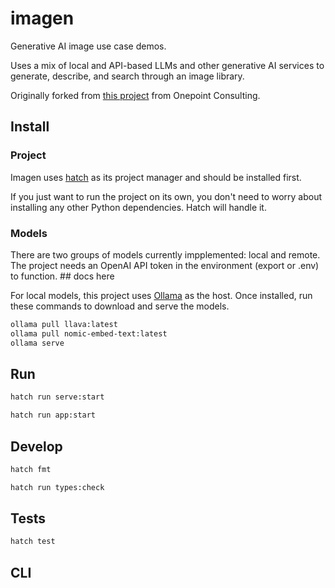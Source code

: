 # imagen

Generative AI image use case demos.

Uses a mix of local and API-based LLMs and other generative AI services to generate, describe, and search through an image library.

Originally forked from [this project](https://github.com/onepointconsulting/image_search) from Onepoint Consulting.

## Install

### Project

Imagen uses [hatch](https://hatch.pypa.io/latest/) as its project manager and should be installed first.

If you just want to run the project on its own, you don't need to worry about installing any other Python dependencies. Hatch will handle it.

### Models

There are two groups of models currently impplemented: local and remote. The project needs an OpenAI API token in the environment (export or .env) to function. ## docs here

For local models, this project uses [Ollama]() as the host. Once installed, run these commands to download and serve the models.

```bash
ollama pull llava:latest
ollama pull nomic-embed-text:latest
ollama serve
```

## Run

```bash
hatch run serve:start
```

```bash
hatch run app:start
```

## Develop

```bash
hatch fmt
```

```bash
hatch run types:check
```

## Tests

```bash
hatch test
```

## CLI


